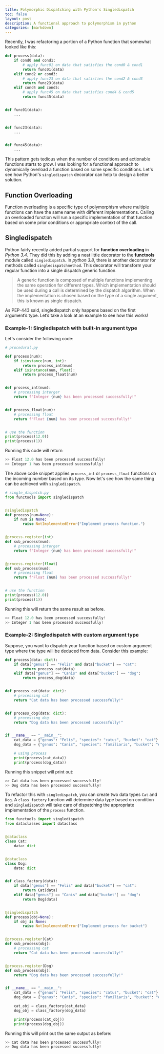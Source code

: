 ```yaml
---
title: Polymorphic Dispatching with Python's Singledispatch
toc: false
layout: post
description: A functional approach to polymorphism in python
categories: [markdown]
---
```


Recently, I was refactoring a portion of a Python function that somewhat looked like this:

```python
def process(data):
    if cond0 and cond1:
        # apply func01 on data that satisfies the cond0 & cond1
        return func01(data)
    elif cond2 or cond3:
        # apply func23 on data that satisfies the cond2 & cond3
        return func23(data)
    elif cond4 and cond5:
        # apply func45 on data that satisfies cond4 & cond5
        return func45(data)


def func01(data):
    ...


def func23(data):
    ...


def func45(data):
    ...
```
This pattern gets tedious when the number of conditions and actionable functions starts to grow. I was looking for a functional approach to dynamically overload a function based on some specific conditions. Let's see how Python's `singledispatch` decorator can help to design a better solution.

## Function Overloading

Function overloading is a specific type of polymorphism where multiple functions can have the same name with different implementations. Calling an overloaded function will run a specific implementation of that function based on some prior conditions or appropriate context of the call.


## Singledispatch

Python fairly recently added partial support for **function overloading** in *Python 3.4*. They did this by adding a neat little decorator to the **functools** module called `singledispatch`.  In *python 3.8*, there is another decorator for methods called `singledispatchmethod`. This decorator will transform your regular function into a single dispatch generic function.

> A generic function is composed of multiple functions implementing the same operation for different types. Which implementation should be used during a call is determined by the dispatch algorithm. When the implementation is chosen based on the type of a single argument, this is known as single dispatch.

As PEP-443 said, singledispatch only happens based on the first argument’s type. Let’s take a look at an example to see how this works!

### Example-1: Singledispatch with built-in argument type

Let's consider the following code:
```python
# procedural.py

def process(num):
    if isinstance(num, int):
        return process_int(num)
    elif isinstance(num, float):
        return process_float(num)


def process_int(num):
    # processing interger
    return f"Integer {num} has been processed successfully!"


def process_float(num):
    # processing float
    return f"Float {num} has been processed successfully!"


# use the function
print(process(12.0))
print(process(1))
```

Running this code will return
```python
>> Float 12.0 has been processed successfully!
>> Integer 1 has been processed successfully!
```
The above code snippet applies `process_int` or `process_float` functions on the incoming number based on its type. Now let's see how the same thing can be achieved with `singledispatch`.

```python
# single_dispatch.py
from functools import singledispatch


@singledispatch
def process(num=None):
    if num is None:
        raise NotImplementedError("Implement process function.")


@process.register(int)
def sub_process(num):
    # processing interger
    return f"Integer {num} has been processed successfully!"


@process.register(float)
def sub_process(num):
    # processing float
    return f"Float {num} has been processed successfully!"


# use the function
print(process(12.0))
print(process(1))
```
Running this will return the same result as before.
```python
>> Float 12.0 has been processed successfully!
>> Integer 1 has been processed successfully!
```

### Example-2: Singledispatch with custom argument type
Suppose, you want to dispatch your function based on custom argument type where the type will be deduced from data. Consider this example:

```python
def process(data: dict):
    if data["genus"] == "Felis" and data["bucket"] == "cat":
        return process_cat(data)
    elif data["genus"] == "Canis" and data["bucket"] == "dog":
        return process_dog(data)


def process_cat(data: dict):
    # processing cat
    return "Cat data has been processed successfully!"


def process_dog(data: dict):
    # processing dog
    return "Dog data has been processed successfully!"


if __name__ == "__main__":
    cat_data = {"genus": "Felis", "species": "catus", "bucket": "cat"}
    dog_data = {"genus": "Canis", "species": "familiaris", "bucket": "dog"}

    # using process
    print(process(cat_data))
    print(process(dog_data))
```

Running this snippet will print out:
```python
>> Cat data has been processed successfully!
>> Dog data has been processed successfully!
```

To refactor this with `singledispatch`, you can create two data types `Cat` and `Dog`. A `class_factory` function will determine data type based on condition and `singledispatch` will take care of dispatching the appropriate implementation of the `process` function.

```python
from functools import singledispatch
from dataclasses import dataclass


@dataclass
class Cat:
    data: dict


@dataclass
class Dog:
    data: dict


def class_factory(data):
    if data["genus"] == "Felis" and data["bucket"] == "cat":
        return Cat(data)
    elif data["genus"] == "Canis" and data["bucket"] == "dog":
        return Dog(data)


@singledispatch
def process(obj=None):
    if obj is None:
        raise NotImplementedError("Implement process for bucket")


@process.register(Cat)
def sub_process(obj):
    # processing cat
    return "Cat data has been processed successfully!"


@process.register(Dog)
def sub_process(obj):
    return "Dog data has been processed successfully!"


if __name__ == "__main__":
    cat_data = {"genus": "Felis", "species": "catus", "bucket": "cat"}
    dog_data = {"genus": "Canis", "species": "familiaris", "bucket": "dog"}

    cat_obj = class_factory(cat_data)
    dog_obj = class_factory(dog_data)

    print(process(cat_obj))
    print(process(dog_obj))
```
Running this will print out the same output as before:

```python
>> Cat data has been processed successfully!
>> Dog data has been processed successfully!
```
